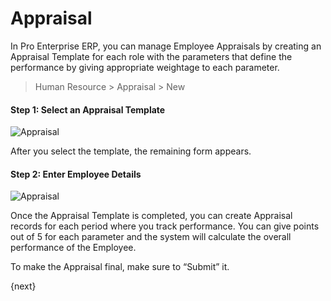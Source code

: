 # Appraisal

In Pro Enterprise ERP, you can manage Employee Appraisals by creating an Appraisal
Template for each role with the parameters that define the performance by
giving appropriate weightage to each parameter.

> Human Resource > Appraisal > New

#### Step 1: Select an Appraisal Template

<img class="screenshot" alt="Appraisal" src="/docs/assets/img/human-resources/appraisal.png">

After you select the template, the remaining form appears.

#### Step 2: Enter Employee Details

<img class="screenshot" alt="Appraisal" src="/docs/assets/img/human-resources/appraisal-employee.png">

Once the Appraisal Template is completed, you can create Appraisal records for
each period where you track performance. You can give points out of 5 for each
parameter and the system will calculate the overall performance of the
Employee.

To make the Appraisal final, make sure to “Submit” it.

{next}

